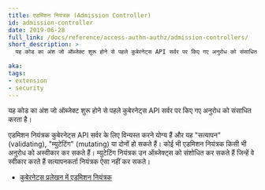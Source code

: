 ```yaml
---
title: एडमिशन नियंत्रक (Admission Controller)
id: admission-controller
date: 2019-06-28
full_link: /docs/reference/access-authn-authz/admission-controllers/
short_description: >
  यह कोड का अंश जो ऑब्जेक्ट शुरू होने से पहले कुबेरनेट्स API सर्वर पर किए गए अनुरोध को संसाधित करता है।

aka:
tags:
- extension
- security
---
```

यह कोड का अंश जो ऑब्जेक्ट शुरू होने से पहले कुबेरनेट्स API सर्वर पर किए गए अनुरोध को संसाधित करता है।

<!--more-->

एडमिशन नियंत्रक कुबेरनेट्स API सर्वर के लिए  विन्यस्त करने योग्य हैं और यह "सत्यापन" (validating), "म्युटेटिंग" (mutating) या दोनों हो सकते हैं।
कोई भी एडमिशन नियंत्रक किसी भी अनुरोध को अस्वीकार कर सकते हैं। म्युटेटिंग नियंत्रक उन ऑब्जेक्ट्स को संशोधित कर सकते हैं जिन्हें वे स्वीकार करते हैं सत्यापनकर्ता नियंत्रक ऐसा नहीं कर सकते।

* [कुबेरनेट्स प्रलेखन में एडमिशन नियंत्रक](/docs/reference/access-authn-authz/admission-controllers/)